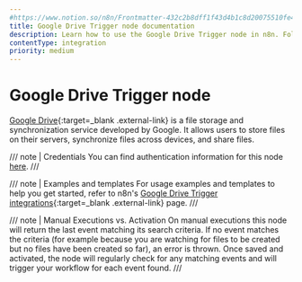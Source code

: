 ```yaml
---
#https://www.notion.so/n8n/Frontmatter-432c2b8dff1f43d4b1c8d20075510fe4
title: Google Drive Trigger node documentation
description: Learn how to use the Google Drive Trigger node in n8n. Follow technical documentation to integrate Google Drive Trigger node into your workflows.
contentType: integration
priority: medium
---
```


# Google Drive Trigger node

[Google Drive](https://drive.google.com){:target=_blank .external-link} is a file storage and synchronization service developed by Google. It allows users to store files on their servers, synchronize files across devices, and share files.

/// note | Credentials
You can find authentication information for this node [here](/integrations/builtin/credentials/google/).
///

///  note  | Examples and templates
For usage examples and templates to help you get started, refer to n8n's [Google Drive Trigger integrations](https://n8n.io/integrations/google-drive-trigger/){:target=_blank .external-link} page.
///

/// note | Manual Executions vs. Activation
On manual executions this node will return the last event matching its search criteria. If no event matches the criteria (for example because you are watching for files to be created but no files have been created so far), an error is thrown. Once saved and activated, the node will regularly check for any matching events and will trigger your workflow for each event found.
///
